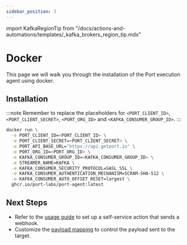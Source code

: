 ```yaml
---
sidebar_position: 3
---
```


import KafkaRegionTip from "/docs/actions-and-automations/templates/_kafka_brokers_region_tip.mdx"

# Docker

This page we will walk you through the installation of the Port execution agent using docker.

## Installation

:::note
Remember to replace the placeholders for `<PORT_CLIENT_ID>`, `<PORT_CLIENT_SECRET>`, `<PORT_ORG_ID>` and `<KAFKA_CONSUMER_GROUP_ID>`.
:::

```bash showLineNumbers
docker run \
  -e PORT_CLIENT_ID=<PORT_CLIENT_ID> \
  -e PORT_CLIENT_SECRET=<PORT_CLIENT_SECRET> \
  -e PORT_API_BASE_URL="https://api.getport.io" \
  -e PORT_ORG_ID=<PORT_ORG_ID> \
  -e KAFKA_CONSUMER_GROUP_ID=<KAFKA_CONSUMER_GROUP_ID> \
  -e STREAMER_NAME=KAFKA \
  -e KAFKA_CONSUMER_SECURITY_PROTOCOL=SASL_SSL \
  -e KAFKA_CONSUMER_AUTHENTICATION_MECHANISM=SCRAM-SHA-512 \
  -e KAFKA_CONSUMER_AUTO_OFFSET_RESET=largest \
  ghcr.io/port-labs/port-agent:latest
```

## Next Steps

- Refer to the [usage guide](/actions-and-automations/setup-backend/webhook/port-execution-agent/usage.md) to set up a self-service action that sends a webhook.
- Customize the [payload mapping](/actions-and-automations/setup-backend/webhook/port-execution-agent/control-the-payload.md?installationMethod=docker) to control the payload sent to the target.
